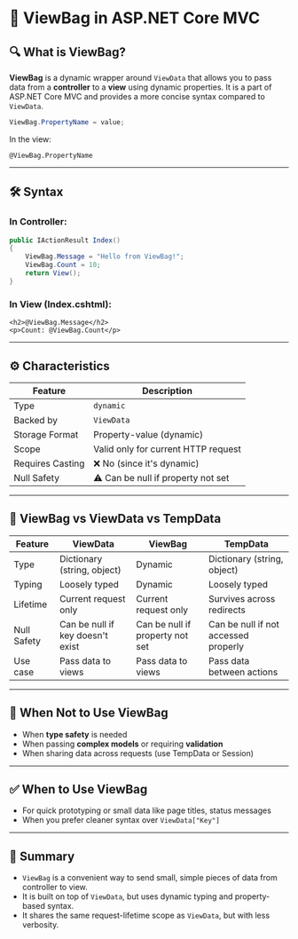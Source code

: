 
# 📄 ViewBag in ASP.NET Core MVC

## 🔍 What is ViewBag?

**ViewBag** is a dynamic wrapper around `ViewData` that allows you to pass data from a **controller** to a **view** using dynamic properties. It is a part of ASP.NET Core MVC and provides a more concise syntax compared to `ViewData`.

```csharp
ViewBag.PropertyName = value;
```

In the view:
```razor
@ViewBag.PropertyName
```

---

## 🛠️ Syntax

### In Controller:
```csharp
public IActionResult Index()
{
    ViewBag.Message = "Hello from ViewBag!";
    ViewBag.Count = 10;
    return View();
}
```

### In View (Index.cshtml):
```razor
<h2>@ViewBag.Message</h2>
<p>Count: @ViewBag.Count</p>
```

---

## ⚙️ Characteristics

| Feature              | Description |
|----------------------|-------------|
| Type                 | `dynamic` |
| Backed by            | `ViewData` |
| Storage Format       | Property-value (dynamic) |
| Scope                | Valid only for current HTTP request |
| Requires Casting     | ❌ No (since it's dynamic) |
| Null Safety          | ⚠️ Can be null if property not set |

---

## 🔁 ViewBag vs ViewData vs TempData

| Feature     | ViewData                         | ViewBag                        | TempData                          |
|-------------|----------------------------------|--------------------------------|-----------------------------------|
| Type        | Dictionary (string, object)      | Dynamic                        | Dictionary (string, object)       |
| Typing      | Loosely typed                    | Dynamic                        | Loosely typed                     |
| Lifetime    | Current request only             | Current request only           | Survives across redirects         |
| Null Safety | Can be null if key doesn't exist | Can be null if property not set | Can be null if not accessed properly |
| Use case    | Pass data to views               | Pass data to views             | Pass data between actions         |

---

## 🚫 When Not to Use ViewBag

- When **type safety** is needed
- When passing **complex models** or requiring **validation**
- When sharing data across requests (use TempData or Session)

---

## ✅ When to Use ViewBag

- For quick prototyping or small data like page titles, status messages
- When you prefer cleaner syntax over `ViewData["Key"]`

---

## 📝 Summary

- `ViewBag` is a convenient way to send small, simple pieces of data from controller to view.
- It is built on top of `ViewData`, but uses dynamic typing and property-based syntax.
- It shares the same request-lifetime scope as `ViewData`, but with less verbosity.

